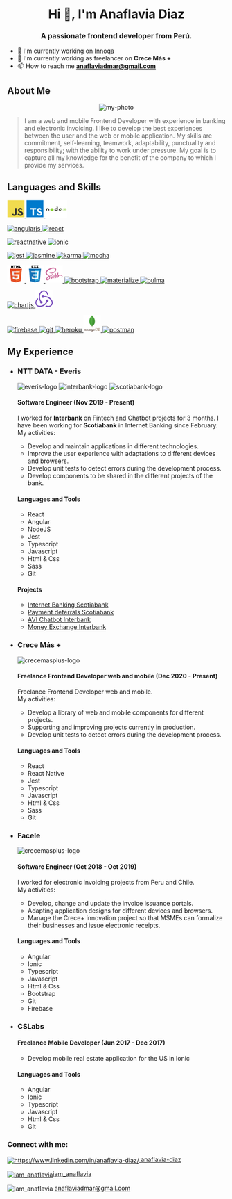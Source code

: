 <h1 align="center">Hi 👋, I'm Anaflavia Diaz</h1>
<h3 align="center">A passionate frontend developer from Perú.</h3>

- 🔭 I'm currently working on [Innoqa](https://innoqa.es/)
- 🔭 I'm currently working as freelancer on **Crece Más +**
- 📫 How to reach me **anaflaviadmar@gmail.com**

<h2>About Me</h2>

<div align="center">
<img src="https://user-images.githubusercontent.com/15807118/117588220-abba9d80-b0e7-11eb-8191-6864e086362f.jpeg" alt="my-photo" width="250px">
</div>

> I am a web and mobile Frontend Developer with experience in banking and electronic invoicing. I like to develop the best experiences between the user and the web or mobile application. My skills are commitment, self-learning, teamwork, adaptability, punctuality and responsibility; with the ability to work under pressure. My goal is to capture all my knowledge for the benefit of the company to which I provide my services.

<h2>Languages and Skills</h2>

<a href="https://developer.mozilla.org/en-US/docs/Web/JavaScript" target="_blank"> <img src="https://raw.githubusercontent.com/devicons/devicon/master/icons/javascript/javascript-original.svg" alt="javascript" width="40" height="40"/> </a> 
<a href="https://www.typescriptlang.org/" target="_blank"> <img src="https://raw.githubusercontent.com/devicons/devicon/master/icons/typescript/typescript-original.svg" alt="typescript" width="40" height="40"/> </a> 
<a href="https://nodejs.org" target="_blank"> <img src="https://raw.githubusercontent.com/devicons/devicon/master/icons/nodejs/nodejs-original-wordmark.svg" alt="nodejs" width="50" height="40"/> </a> 

<a href="https://angular.io" target="_blank"> <img src="https://upload.wikimedia.org/wikipedia/commons/thumb/c/cf/Angular_full_color_logo.svg/250px-Angular_full_color_logo.svg.png" alt="angularjs" width="50" height="50"/> </a> 
<a href="https://reactjs.org/" target="_blank"> <img src="https://reactnative.dev/img/header_logo.svg" alt="react" width="40" height="50"/> </a> 

<a href="https://reactnative.dev/" target="_blank"> <img src="https://raw.githubusercontent.com/kristerkari/react-native-svg-transformer/master/images/react-native-logo.png" alt="reactnative" width="50" height="60"/> </a> 
<a href="https://ionicframework.com" target="_blank"> <img src="https://upload.wikimedia.org/wikipedia/commons/d/d1/Ionic_Logo.svg" alt="ionic" width="70" height="40"/> </a> 

<a href="https://jestjs.io" target="_blank"> <img src="https://www.vectorlogo.zone/logos/jestjsio/jestjsio-icon.svg" alt="jest" width="40" height="40"/> </a> 
<a href="https://jasmine.github.io/" target="_blank"> <img src="https://www.vectorlogo.zone/logos/jasmine/jasmine-icon.svg" alt="jasmine" width="40" height="40"/> </a> 
<a href="https://karma-runner.github.io/latest/index.html" target="_blank"> <img src="https://raw.githubusercontent.com/detain/svg-logos/780f25886640cef088af994181646db2f6b1a3f8/svg/karma.svg" alt="karma" width="40" height="40"/> </a> 
<a href="https://mochajs.org" target="_blank"> <img src="https://www.vectorlogo.zone/logos/mochajs/mochajs-icon.svg" alt="mocha" width="40" height="40"/> </a> 


<a href="https://www.w3.org/html/" target="_blank"> <img src="https://raw.githubusercontent.com/devicons/devicon/master/icons/html5/html5-original-wordmark.svg" alt="html5" width="40" height="40"/> </a> 
<a href="https://www.w3schools.com/css/" target="_blank"> <img src="https://raw.githubusercontent.com/devicons/devicon/master/icons/css3/css3-original-wordmark.svg" alt="css3" width="40" height="40"/> </a> 
<a href="https://sass-lang.com" target="_blank"> <img src="https://raw.githubusercontent.com/devicons/devicon/master/icons/sass/sass-original.svg" alt="sass" width="40" height="40"/> </a>
<a href="https://getbootstrap.com/" target="_blank"> <img src="https://getbootstrap.com/docs/5.0/assets/brand/bootstrap-social-logo.png" alt="bootstrap" width="40" height="40"/> </a> 
<a href="https://materializecss.com/" target="_blank"> <img src="https://raw.githubusercontent.com/prplx/svg-logos/5585531d45d294869c4eaab4d7cf2e9c167710a9/svg/materialize.svg" alt="materialize" width="40" height="40"/> </a> 
<a href="https://bulma.io/" target="_blank"> <img src="https://raw.githubusercontent.com/gilbarbara/logos/804dc257b59e144eaca5bc6ffd16949752c6f789/logos/bulma.svg" alt="bulma" width="40" height="40"/> </a> 

<a href="https://www.chartjs.org" target="_blank"> <img src="https://www.chartjs.org/media/logo-title.svg" alt="chartjs" width="40" height="40"/> </a> 
<a href="https://redux.js.org" target="_blank"> <img src="https://raw.githubusercontent.com/devicons/devicon/master/icons/redux/redux-original.svg" alt="redux" width="40" height="40"/> </a> 

<a href="https://firebase.google.com/" target="_blank"> <img src="https://www.vectorlogo.zone/logos/firebase/firebase-icon.svg" alt="firebase" width="40" height="40"/> </a> 
<a href="https://git-scm.com/" target="_blank"> <img src="https://www.vectorlogo.zone/logos/git-scm/git-scm-icon.svg" alt="git" width="40" height="40"/> </a> 
<a href="https://heroku.com" target="_blank"> <img src="https://www.vectorlogo.zone/logos/heroku/heroku-icon.svg" alt="heroku" width="40" height="40"/> </a> 
<a href="https://www.mongodb.com/" target="_blank"> <img src="https://raw.githubusercontent.com/devicons/devicon/master/icons/mongodb/mongodb-original-wordmark.svg" alt="mongodb" width="40" height="40"/> </a> 
<a href="https://postman.com" target="_blank"> <img src="https://www.vectorlogo.zone/logos/getpostman/getpostman-icon.svg" alt="postman" width="40" height="40"/> </a> 


<h2>My Experience</h2>
<ul>
  <li>
    <h3>NTT DATA - Everis</h3>
    <img src="https://www.everis.com/sites/all/themes/everis/logo.png" alt="everis-logo">
    <img src="https://cdn.worldvectorlogo.com/logos/interbank-2.svg" alt="interbank-logo" width="80px">
    <img src="https://logos-marcas.com/wp-content/uploads/2021/03/Scotiabank-Logo.png" alt="scotiabank-logo" width="80px">
    <h4><b>Software Engineer</b> (Nov 2019 - Present)</h4>
    <p>I worked for <b>Interbank</b> on Fintech and Chatbot projects for 3 months.
    I have been working for <b>Scotiabank</b> in Internet Banking since February.
    <br />My activities:
    </p>
    <ul>
      <li>Develop and maintain applications in different technologies.</li>
      <li>Improve the user experience with adaptations to different devices and browsers.</li>
      <li>Develop unit tests to detect errors during the development process.</li>
      <li>Develop components to be shared in the different projects of the bank.</li>
    </ul>
    <h4>Languages and Tools</h4>
    <ul>
      <li>React</li>
      <li>Angular</li>
      <li>NodeJS</li>
      <li>Jest</li>
      <li>Typescript</li>
      <li>Javascript</li>
      <li>Html & Css</li>
      <li>Sass</li>
      <li>Git</li>
    </ul>
    <h4>Projects</h4>
    <ul>
      <li><a href="https://mi.scotiabank.com.pe/login" target="_blank">Internet Banking Scotiabank</a></li>
      <li><a href="https://mi.scotiabank.com.pe/payment-deferrals/definitive" target="_blank">Payment deferrals Scotiabank</a></li>
      <li> <a href="https://interbank.pe/avi-whatsapp/politicas-de-privacidad" target="_blank">AVI Chatbot Interbank</a></li>
      <li> <a href="https://apps.apple.com/pe/app/intercambios/id1485028346" target="_blank">Money Exchange Interbank</a></li>
    </ul>
  </li>

  <li>
    <h3>Crece Más + </h3>
    <img width="100px" src="https://user-images.githubusercontent.com/15807118/117602430-53e75b00-b116-11eb-8953-324e9703c0d0.jpg" alt="crecemasplus-logo">
    <h4><b>Freelance Frontend Developer web and mobile</b> (Dec 2020 - Present)</h4>
    <p>Freelance Frontend Developer web and mobile.
    <br />My activities:</p>
    <ul>
      <li>Develop a library of web and mobile components for different projects.</li>
      <li>Supporting and improving projects currently in production.</li>
      <li>Develop unit tests to detect errors during the development process.</li>
    </ul>
    <h4>Languages and Tools</h4>
    <ul>
      <li>React</li>
      <li>React Native</li>
      <li>Jest</li>
      <li>Typescript</li>
      <li>Javascript</li>
      <li>Html & Css</li>
      <li>Sass</li>
      <li>Git</li>
    </ul>
  </li>

  <li>
    <h3>Facele </h3>
    <img width="200px" src="https://user-images.githubusercontent.com/15807118/117602620-bfc9c380-b116-11eb-8de5-ecc52a98c178.png" alt="crecemasplus-logo">
    <h4><b>Software Engineer</b> (Oct 2018 - Oct 2019)</h4>
    <p>I worked for electronic invoicing projects from Peru and Chile.
    <br />My activities:</p>
    <ul>
      <li>Develop, change and update the invoice issuance portals.</li>
      <li>Adapting application designs for different devices and browsers.</li>
      <li>Manage the Crece+ innovation project so that MSMEs can formalize their businesses and issue electronic receipts.</li>
    </ul>
    <h4>Languages and Tools</h4>
    <ul>
      <li>Angular</li>
      <li>Ionic</li>
      <li>Typescript</li>
      <li>Javascript</li>
      <li>Html & Css</li>
      <li>Bootstrap</li>
      <li>Git</li>
      <li>Firebase</li>
    </ul>
  </li>

  <li>
    <h3>CSLabs </h3>
    <h4><b>Freelance Mobile Developer</b> (Jun 2017 - Dec 2017)</h4>
    <ul>
      <li>Develop mobile real estate application for the US in Ionic</li>
    </ul>
    <h4>Languages and Tools</h4>
    <ul>
      <li>Angular</li>
      <li>Ionic</li>
      <li>Typescript</li>
      <li>Javascript</li>
      <li>Html & Css</li>
      <li>Git</li>
    </ul>
  </li>
</ul>


<h3>Connect with me:</h3>

<p>
  <a href="https://linkedin.com/in/https://www.linkedin.com/in/anaflavia-diaz/" target="blank">
  <img align="center" src="https://image.flaticon.com/icons/png/512/174/174857.png" alt="https://www.linkedin.com/in/anaflavia-diaz/" height="30" width="30" /> anaflavia-diaz</a>
</p>

<p>
  <a href="https://instagram.com/iam_anaflavia" target="blank">
  <img align="center" src="https://cdn.worldvectorlogo.com/logos/instagram-2016-5.svg" alt="iam_anaflavia" height="30" width="40" />iam_anaflavia</a>
</p>

<p>
  <img align="center" src="https://logos-marcas.com/wp-content/uploads/2020/11/Gmail-Logo.png" alt="iam_anaflavia" height="23" width="40" />
  <a href="mailto:anaflaviadmar@gmail.com">anaflaviadmar@gmail.com</a>
</p>
